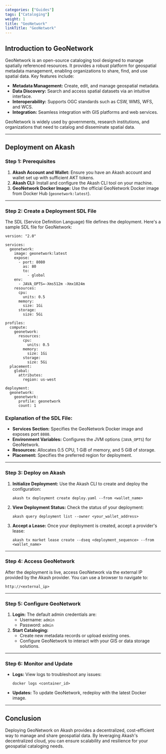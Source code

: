 ```yaml
---
categories: ["Guides"]
tags: ["Cataloging"]
weight: 1
title: "GeoNetwork"
linkTitle: "GeoNetwork"
---
```



## Introduction to GeoNetwork
GeoNetwork is an open-source cataloging tool designed to manage spatially referenced resources. It provides a robust platform for geospatial metadata management, enabling organizations to share, find, and use spatial data. Key features include:

- **Metadata Management:** Create, edit, and manage geospatial metadata.
- **Data Discovery:** Search and access spatial datasets via an intuitive interface.
- **Interoperability:** Supports OGC standards such as CSW, WMS, WFS, and WCS.
- **Integration:** Seamless integration with GIS platforms and web services.

GeoNetwork is widely used by governments, research institutions, and organizations that need to catalog and disseminate spatial data.

---

## Deployment on Akash

### Step 1: Prerequisites
1. **Akash Account and Wallet:** Ensure you have an Akash account and wallet set up with sufficient AKT tokens.
2. **Akash CLI:** Install and configure the Akash CLI tool on your machine.
3. **GeoNetwork Docker Image:** Use the official GeoNetwork Docker image from Docker Hub (`geonetwork:latest`).

---

### Step 2: Create a Deployment SDL File
The SDL (Service Definition Language) file defines the deployment. Here's a sample SDL file for GeoNetwork:

```
version: "2.0"

services:
  geonetwork:
    image: geonetwork:latest
    expose:
      - port: 8080
        as: 80
        to:
          - global
    env:
      - JAVA_OPTS=-Xms512m -Xmx1024m
    resources:
      cpu:
        units: 0.5
      memory:
        size: 1Gi
      storage:
        size: 5Gi

profiles:
  compute:
    geonetwork:
      resources:
        cpu:
          units: 0.5
        memory:
          size: 1Gi
        storage:
          size: 5Gi
  placement:
    global:
      attributes:
        region: us-west

deployment:
  geonetwork:
    geonetwork:
      profile: geonetwork
      count: 1
```

### Explanation of the SDL File:
- **Services Section:** Specifies the GeoNetwork Docker image and exposes port `8080`.
- **Environment Variables:** Configures the JVM options (`JAVA_OPTS`) for GeoNetwork.
- **Resources:** Allocates 0.5 CPU, 1 GiB of memory, and 5 GiB of storage.
- **Placement:** Specifies the preferred region for deployment.

---

### Step 3: Deploy on Akash
1. **Initialize Deployment:**
   Use the Akash CLI to create and deploy the configuration:
   ```
   akash tx deployment create deploy.yaml --from <wallet_name>
   ```

2. **View Deployment Status:**
   Check the status of your deployment:
   ```
   akash query deployment list --owner <your_wallet_address>
   ```

3. **Accept a Lease:**
   Once your deployment is created, accept a provider's lease:
   ```
   akash tx market lease create --dseq <deployment_sequence> --from <wallet_name>
   ```

---

### Step 4: Access GeoNetwork
After the deployment is live, access GeoNetwork via the external IP provided by the Akash provider. You can use a browser to navigate to:

```
http://<external_ip>
```

---

### Step 5: Configure GeoNetwork
1. **Login:** The default admin credentials are:
   - Username: `admin`
   - Password: `admin`
2. **Start Cataloging:**
   - Create new metadata records or upload existing ones.
   - Configure GeoNetwork to interact with your GIS or data storage solutions.

---

### Step 6: Monitor and Update
- **Logs:** View logs to troubleshoot any issues:
  ```
  docker logs <container_id>
  ```
- **Updates:** To update GeoNetwork, redeploy with the latest Docker image.

---

## Conclusion
Deploying GeoNetwork on Akash provides a decentralized, cost-efficient way to manage and share geospatial data. By leveraging Akash's decentralized cloud, you can ensure scalability and resilience for your geospatial cataloging needs.